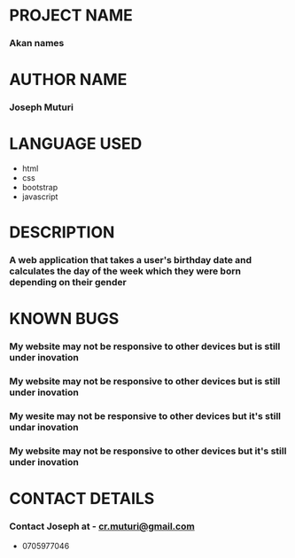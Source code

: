 # PROJECT NAME
### Akan names

# AUTHOR NAME
### Joseph Muturi

# LANGUAGE USED
- html
- css
- bootstrap
- javascript

# DESCRIPTION
### A web application that takes a user's birthday date and calculates the day of the week which they were born depending on their gender

# KNOWN BUGS
### My website may not be responsive to other devices but is still under inovation

### My website may not be responsive to other devices but is still under inovation

### My wesite may not be responsive to other devices but it's still undar inovation

### My website may not be responsive to other devices but it's still under inovation

# CONTACT DETAILS
### Contact Joseph at - cr.muturi@gmail.com
- 0705977046

